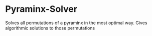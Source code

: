 # Pyraminx-Solver
Solves all permutations of a pyraminx in the most optimal way. Gives algorithmic solutions to those permutations
